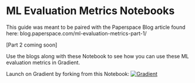 # ML Evaluation Metrics Notebooks

This guide was meant to be paired with the Paperspace Blog article found here: blog.paperspace.com/ml-evaluation-metrics-part-1/

[Part 2 coming soon]

Use the blogs along with these Notebook to see how you can use these ML evaluation metrics in Gradient.

Launch on Gradient by forking from this Notebook:
[![Gradient](https://assets.paperspace.io/img/gradient-badge.svg)](https://console.paperspace.com/ml-showcase/notebook/rrtvxnh5j1vfj4e?file=guide.ipynb)
